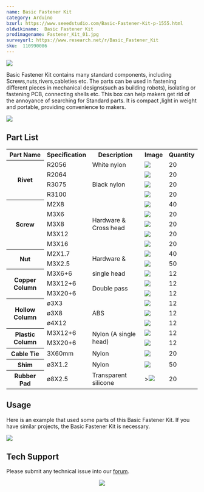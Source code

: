 ```yaml
---
name: Basic Fastener Kit
category: Arduino
bzurl: https://www.seeedstudio.com/Basic-Fastener-Kit-p-1555.html
oldwikiname:  Basic Fastener Kit
prodimagename: Fastener_Kit_01.jpg
surveyurl: https://www.research.net/r/Basic_Fastener_Kit
sku:  110990086
---
```

![](https://files.seeedstudio.com/wiki/Basic_Fastener_Kit/img/Fastener_Kit_01.jpg)

Basic Fastener Kit contains many standard components, including Screws,nuts,rivers,cableties etc. The parts can be used in fastening different pieces in mechanical designs(such as building robots), isolating or fastening PCB, connecting shells etc. This box can help makers get rid of the annoyance of searching for Standard parts. It is compact ,light in weight and portable, providing convenience to makers.

[![](https://files.seeedstudio.com/wiki/Seeed-WiKi/docs/images/300px-Get_One_Now_Banner-ragular.png)](https://www.seeedstudio.com/Basic-Fastener-Kit-p-1555.html)

##  Part List

<table  cellspacing="0" width="80%">
<tr>
<th scope="col"> Part Name
</th>
<th scope="col"> Specification
</th>
<th scope="col"> Description
</th>
<th scope="col"> Image
</th>
<th scope="col"> Quantity
</th></tr>
<tr>
<th rowspan="4" scope="row"> Rivet
</th>
<td> R2056
</td>
<td> White nylon
</td>
<td> <img src="https://files.seeedstudio.com/wiki/Basic_Fastener_Kit/img/Rivet.jpg" />
</td>
<td> 20
</td></tr>
<tr>
<td scope="row"> R2064
</td>
<td rowspan="3"> Black nylon
</td>
<td> <img src="https://files.seeedstudio.com/wiki/Basic_Fastener_Kit/img/Rivet.jpg" />
</td>
<td> 20
</td></tr>
<tr>
<td scope="row"> R3075
</td>
<td> <img src="https://files.seeedstudio.com/wiki/Basic_Fastener_Kit/img/Rivet.jpg" />
</td>
<td> 20
</td></tr>
<tr>
<td scope="row"> R3100
</td>
<td> <img src="https://files.seeedstudio.com/wiki/Basic_Fastener_Kit/img/Rivet.jpg" />
</td>
<td> 20
</td></tr>
<tr>
<th rowspan="5" scope="row"> Screw
</th>
<td> M2X8
</td>
<td rowspan="5"> Hardware &amp; Cross head
</td>
<td> <img src="https://files.seeedstudio.com/wiki/Basic_Fastener_Kit/img/Screw1.jpg" />
</td>
<td> 40
</td></tr>
<tr>
<td scope="row"> M3X6
</td>
<td><img src="https://files.seeedstudio.com/wiki/Basic_Fastener_Kit/img/Screw2.jpg" />
</td>
<td> 20
</td></tr>
<tr>
<td scope="row"> M3X8
</td>
<td> <img src="https://files.seeedstudio.com/wiki/Basic_Fastener_Kit/img/Screw3.jpg" />
</td>
<td> 20
</td></tr>
<tr>
<td scope="row"> M3X12
</td>
<td> <img src="https://files.seeedstudio.com/wiki/Basic_Fastener_Kit/img/Screw4.jpg" />
</td>
<td> 20
</td></tr>
<tr>
<td scope="row"> M3X16
</td>
<td> <img src="https://files.seeedstudio.com/wiki/Basic_Fastener_Kit/img/Screw5.jpg" />
</td>
<td> 20
</td></tr>
<tr>
<th rowspan="2" scope="row"> Nut
</th>
<td> M2X1.7
</td>
<td rowspan="2"> Hardware &amp;
</td>
<td> <img src="https://files.seeedstudio.com/wiki/Basic_Fastener_Kit/img/Nut1.jpg" />
</td>
<td> 40
</td></tr>
<tr>
<td scope="row"> M3X2.5
</td>
<td> <img src="https://files.seeedstudio.com/wiki/Basic_Fastener_Kit/img/Nut2.jpg" />
</td>
<td> 50
</td></tr>
<tr>
<th rowspan="3" scope="row"> Copper Column
</th>
<td> M3X6+6
</td>
<td> single head
</td>
<td> <img src="https://files.seeedstudio.com/wiki/Basic_Fastener_Kit/img/Copper_Column1.jpg" />
</td>
<td> 12
</td></tr>
<tr>
<td scope="row"> M3X12+6
</td>
<td rowspan="2"> Double pass
</td>
<td> <img src="https://files.seeedstudio.com/wiki/Basic_Fastener_Kit/img/Copper_Column2.jpg" />
</td>
<td> 12
</td></tr>
<tr>
<td scope="row"> M3X20+6
</td>
<td> <img src="https://files.seeedstudio.com/wiki/Basic_Fastener_Kit/img/Copper_Column3.jpg" />
</td>
<td> 12
</td></tr>
<tr>
<th rowspan="3" scope="row">Hollow Column
</th>
<td> ø3X3
</td>
<td rowspan="3"> ABS
</td>
<td> <img src="https://files.seeedstudio.com/wiki/Basic_Fastener_Kit/img/Hollow_Column1.jpg" />
</td>
<td> 12
</td></tr>
<tr>
<td scope="row"> ø3X8
</td>
<td> <img src="https://files.seeedstudio.com/wiki/Basic_Fastener_Kit/img/Hollow_Column2.jpg" />
</td>
<td> 12
</td></tr>
<tr>
<td scope="row"> ø4X12
</td>
<td> <img src="https://files.seeedstudio.com/wiki/Basic_Fastener_Kit/img/Hollow_Column3.jpg" />
</td>
<td> 12
</td></tr>
<tr>
<th rowspan="2" scope="row">Plastic Column
</th>
<td> M3X12+6
</td>
<td rowspan="2"> Nylon (A single head)
</td>
<td> <img src="https://files.seeedstudio.com/wiki/Basic_Fastener_Kit/img/Plastic_Column1.jpg" />
</td>
<td> 12
</td></tr>
<tr>
<td scope="row"> M3X20+6
</td>
<td> <img src="https://files.seeedstudio.com/wiki/Basic_Fastener_Kit/img/Plastic_Column2.jpg" />
</td>
<td> 12
</td></tr>
<tr>
<th scope="row"> Cable Tie
</th>
<td> 3X60mm
</td>
<td> Nylon
</td>
<td> <img src="https://files.seeedstudio.com/wiki/Basic_Fastener_Kit/img/Cable_Tie.jpg" />
</td>
<td> 20
</td></tr>
<tr>
<th scope="row"> Shim
</th>
<td> ø3X1.2
</td>
<td> Nylon
</td>
<td> <img src="https://files.seeedstudio.com/wiki/Basic_Fastener_Kit/img/Shim.jpg" />
</td>
<td> 50
</td></tr>
<tr>
<th scope="row">Rubber Pad
</th>
<td> ø8X2.5
</td>
<td> Transparent silicone
</td>
<td> ><img src="https://files.seeedstudio.com/wiki/Basic_Fastener_Kit/img/Rubber_Pad.jpg" />
</td>
<td> 20
</td></tr></table>

##  Usage

Here is an example that used some parts of this Basic Fastener Kit. If you have similar projects, the Basic Fastener Kit is necessary.

![](https://files.seeedstudio.com/wiki/Basic_Fastener_Kit/img/Parts_lists.jpg)

## Tech Support
Please submit any technical issue into our [forum](https://forum.seeedstudio.com/). <br /><p style="text-align:center"><a href="https://www.seeedstudio.com/act-4.html?utm_source=wiki&utm_medium=wikibanner&utm_campaign=newproducts" target="_blank"><img src="https://files.seeedstudio.com/wiki/Wiki_Banner/new_product.jpg" /></a></p>